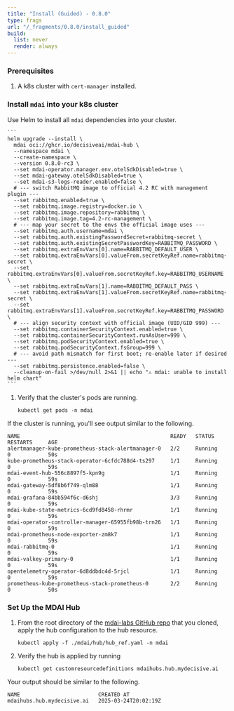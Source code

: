 ```yaml
---
title: "Install (Guided) - 0.8.0"
type: frags
url: "/_fragments/0.8.0/install_guided"
build:
  list: never
  render: always
---
```


### Prerequisites

1. A k8s cluster with `cert-manager` installed.

### Install `mdai` into your k8s cluster

Use Helm to install all `mdai` dependencies into your cluster.

    ```
    helm upgrade --install \
      mdai oci://ghcr.io/decisiveai/mdai-hub \
      --namespace mdai \
      --create-namespace \
      --version 0.8.0-rc3 \
      --set mdai-operator.manager.env.otelSdkDisabled=true \
      --set mdai-gateway.otelSdkDisabled=true \
      --set mdai-s3-logs-reader.enabled=false \
      # --- switch RabbitMQ image to official 4.2 RC with management plugin ---
      --set rabbitmq.enabled=true \
      --set rabbitmq.image.registry=docker.io \
      --set rabbitmq.image.repository=rabbitmq \
      --set rabbitmq.image.tag=4.2-rc-management \
      # --- map your secret to the envs the official image uses ---
      --set rabbitmq.auth.username=mdai \
      --set rabbitmq.auth.existingPasswordSecret=rabbitmq-secret \
      --set rabbitmq.auth.existingSecretPasswordKey=RABBITMQ_PASSWORD \
      --set rabbitmq.extraEnvVars[0].name=RABBITMQ_DEFAULT_USER \
      --set rabbitmq.extraEnvVars[0].valueFrom.secretKeyRef.name=rabbitmq-secret \
      --set rabbitmq.extraEnvVars[0].valueFrom.secretKeyRef.key=RABBITMQ_USERNAME \
      --set rabbitmq.extraEnvVars[1].name=RABBITMQ_DEFAULT_PASS \
      --set rabbitmq.extraEnvVars[1].valueFrom.secretKeyRef.name=rabbitmq-secret \
      --set rabbitmq.extraEnvVars[1].valueFrom.secretKeyRef.key=RABBITMQ_PASSWORD \
      # --- align security context with official image (UID/GID 999) ---
      --set rabbitmq.containerSecurityContext.enabled=true \
      --set rabbitmq.containerSecurityContext.runAsUser=999 \
      --set rabbitmq.podSecurityContext.enabled=true \
      --set rabbitmq.podSecurityContext.fsGroup=999 \
      # --- avoid path mismatch for first boot; re-enable later if desired ---
      --set rabbitmq.persistence.enabled=false \
      --cleanup-on-fail >/dev/null 2>&1 || echo "⚠️ mdai: unable to install helm chart"
    ```

1. Verify that the cluster's pods are running.

    ```
    kubectl get pods -n mdai
    ```

If the cluster is running, you'll see output similar to the following.

```
NAME                                                READY   STATUS    RESTARTS     AGE
alertmanager-kube-prometheus-stack-alertmanager-0   2/2     Running   0            50s
kube-prometheus-stack-operator-6cfdc788d4-ts297     1/1     Running   0            59s
mdai-event-hub-556c8897f5-kpn9g                     1/1     Running   0            59s
mdai-gateway-5df8b6f749-qlm88                       1/1     Running   0            59s
mdai-grafana-84bb594f6c-d6shj                       3/3     Running   0            59s
mdai-kube-state-metrics-6cd9fd8458-rhrmr            1/1     Running   0            59s
mdai-operator-controller-manager-65955fb98b-trn26   1/1     Running   0            59s
mdai-prometheus-node-exporter-zm8k7                 1/1     Running   0            59s
mdai-rabbitmq-0                                     1/1     Running   0            59s
mdai-valkey-primary-0                               1/1     Running   0            59s
opentelemetry-operator-6d8ddbdc4d-5rjcl             1/1     Running   0            59s
prometheus-kube-prometheus-stack-prometheus-0       2/2     Running   0            50s
```

### Set Up the MDAI Hub

1. From the root directory of the [mdai-labs GitHub repo](https://github.com/DecisiveAI/mdai-labs) that you cloned, apply the hub configuration to the hub resource.
   ```
   kubectl apply -f ./mdai/hub/hub_ref.yaml -n mdai
   ```

2. Verify the hub is applied by running

   ```
   kubectl get customresourcedefinitions mdaihubs.hub.mydecisive.ai
   ```

Your output should be similar to the following.
```
NAME                         CREATED AT
mdaihubs.hub.mydecisive.ai   2025-03-24T20:02:19Z
```
